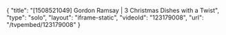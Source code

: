 {
    "title": "[1508521049] Gordon Ramsay | 3 Christmas Dishes with a Twist",
    "type": "solo",
    "layout": "iframe-static",
    "videoId": "123179008",
    "url": "\/tvpembed\/123179008"
}